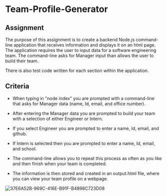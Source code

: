 # Team-Profile-Generator

## Assignment
The purpose of this assignment is to create a backend Node.js command-line application that receives information and displays it on an html page. The application requires the user to input data for a software engineering team. The command-line asks for Manager input than allows the user to build their team. 

There is also test code written for each section within the application.

## Criteria

* When typing in "node index" you are prompted with a command-line that asks for Manager data (name, Id, email, and office number). 

* After entering the Manager data you are prompted to build your team with a selection of either Engineer or Intern. 

* If you select Engineer you are prompted to enter a name, Id, email, and github.

* If Intern is selected then you are prompted to enter a name, Id, email, and school.

* The command-line allows you to repeat this process as often as you like and then finish when your team is completed. 

* The information is then stored and created in an output.html file, where you can view your team profile on a webpage. 

![37E6A52B-969C-416E-B91F-B4898C723D08](https://user-images.githubusercontent.com/94868925/161124509-7d449ef9-c3fc-475b-9826-eba4bdf10e44.png)
